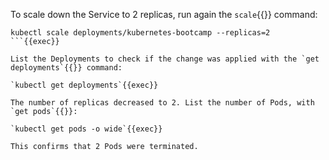To scale down the Service to 2 replicas, run again the `scale`{{}} command:

```
kubectl scale deployments/kubernetes-bootcamp --replicas=2
```{{exec}}
 
List the Deployments to check if the change was applied with the `get deployments`{{}} command:

`kubectl get deployments`{{exec}}

The number of replicas decreased to 2. List the number of Pods, with `get pods`{{}}:
 
`kubectl get pods -o wide`{{exec}}

This confirms that 2 Pods were terminated.
